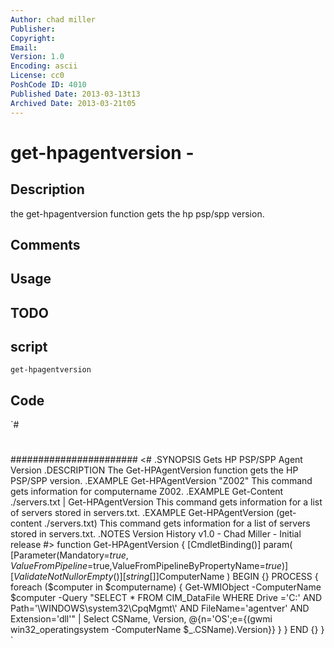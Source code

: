 ```yaml
---
Author: chad miller
Publisher: 
Copyright: 
Email: 
Version: 1.0
Encoding: ascii
License: cc0
PoshCode ID: 4010
Published Date: 2013-03-13t13
Archived Date: 2013-03-21t05
---
```


# get-hpagentversion - 

## Description

the get-hpagentversion function gets the hp psp/spp version.

## Comments



## Usage



## TODO



## script

`get-hpagentversion`

## Code

`#
 #
 #######################
 <#
 .SYNOPSIS
 Gets HP PSP/SPP Agent Version
 .DESCRIPTION
 The Get-HPAgentVersion function gets the HP PSP/SPP version.
 .EXAMPLE
 Get-HPAgentVersion "Z002"
 This command gets information for computername Z002.
 .EXAMPLE
 Get-Content ./servers.txt | Get-HPAgentVersion
 This command gets information for a list of servers stored in servers.txt.
 .EXAMPLE
 Get-HPAgentVersion (get-content ./servers.txt)
 This command gets information for a list of servers stored in servers.txt.
 .NOTES 
 Version History 
 v1.0   - Chad Miller - Initial release 
 #>
 function Get-HPAgentVersion
 {
     [CmdletBinding()]
     param(
     [Parameter(Mandatory=$true,ValueFromPipeline=$true,ValueFromPipelineByPropertyName=$true)]
     [ValidateNotNullorEmpty()]
     [string[]]$ComputerName
     )
     BEGIN {}
     PROCESS {
         foreach ($computer in $computername) {
             Get-WMIObject -ComputerName $computer -Query "SELECT * FROM CIM_DataFile WHERE Drive ='C:' AND Path='\\WINDOWS\\system32\\CpqMgmt\\' AND FileName='agentver' AND Extension='dll'"  |
             Select CSName, Version, @{n='OS';e={(gwmi win32_operatingsystem -ComputerName $_.CSName).Version}}
         }
     }
     END {}
 }
`

